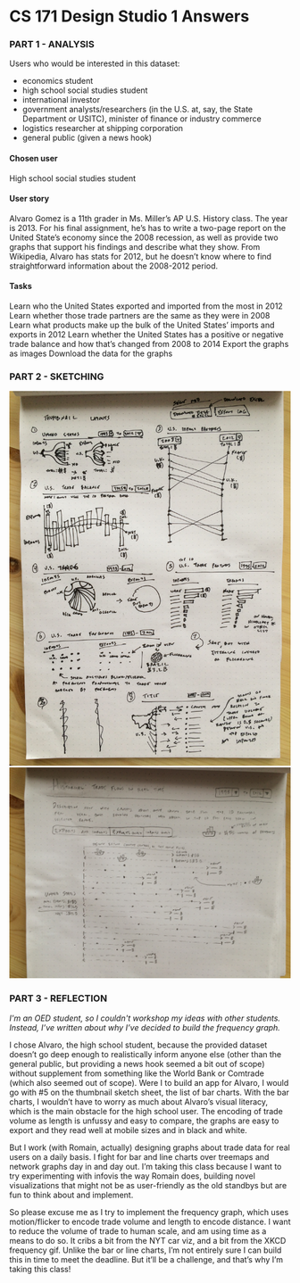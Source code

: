 # CS 171 Design Studio 1 Answers
### PART 1 - ANALYSIS
Users who would be interested in this dataset:
* economics student 
* high school social studies student 
* international investor 
* government analysts/researchers (in the U.S. at, say, the State Department or USITC), minister of finance or industry commerce
* logistics researcher at shipping corporation 
* general public (given a news hook)

#### Chosen user
High school social studies student

#### User story
Alvaro Gomez is a 11th grader in Ms. Miller’s AP U.S. History class. The year is 2013. For his final assignment, he’s has to write a two-page report on the United State’s economy since the 2008 recession, as well as provide two graphs that support his findings and describe what they show. From Wikipedia, Alvaro has stats for 2012, but he doesn’t know where to find straightforward information about the 2008-2012 period.

#### Tasks
Learn who the United States exported and imported from the most in 2012
Learn whether those trade partners are the same as they were in 2008
Learn what products make up the bulk of the United States’ imports and exports in 2012
Learn whether the United States has a positive or negative trade balance and how that’s changed from 2008 to 2014
Export the graphs as images
Download the data for the graphs

### PART 2 - SKETCHING
![Layout exploration](design/sketches.JPG)
![Final wireframe](design/final_wire.JPG)

### PART 3 - REFLECTION
_I'm an OED student, so I couldn't workshop my ideas with other students. Instead, I’ve written about why I’ve decided to build the frequency graph._

I chose Alvaro, the high school student, because the provided dataset doesn’t go deep enough to realistically inform anyone else (other than the general public, but providing a news hook seemed a bit out of scope) without supplement from something like the World Bank or Comtrade (which also seemed out of scope). Were I to build an app for Alvaro, I would go with #5 on the thumbnail sketch sheet, the list of bar charts. With the bar charts, I wouldn’t have to worry as much about Alvaro’s visual literacy, which is the main obstacle for the high school user. The encoding of trade volume as length is unfussy and easy to compare, the graphs are easy to export and they read well at mobile sizes and in black and white.

But I work (with Romain, actually) designing graphs about trade data for real users on a daily basis. I fight for bar and line charts over treemaps and network graphs day in and day out. I’m taking this class because I want to try experimenting with infovis the way Romain does, building novel visualizations that might not be as user-friendly as the old standbys but are fun to think about and implement.

So please excuse me as I try to implement the frequency graph, which uses motion/flicker to encode trade volume and length to encode distance. I want to reduce the volume of trade to human scale, and am using time as a means to do so. It cribs a bit from the NYT car viz, and a bit from the XKCD frequency gif. Unlike the bar or line charts, I’m not entirely sure I can build this in time to meet the deadline. But it’ll be a challenge, and that’s why I’m taking this class!


